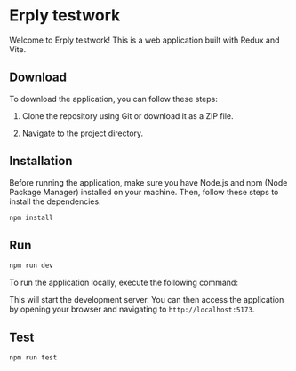# Erply testwork

Welcome to Erply testwork! This is a web application built with Redux and Vite.

## Download

To download the application, you can follow these steps:

1. Clone the repository using Git or download it as a ZIP file.

2. Navigate to the project directory.

## Installation

Before running the application, make sure you have Node.js and npm (Node Package Manager) installed on your machine. Then, follow these steps to install the dependencies:

```sh
npm install
```

## Run

```sh
npm run dev
```

To run the application locally, execute the following command:

This will start the development server. You can then access the application by opening your browser and navigating to `http://localhost:5173`.

## Test

```sh
npm run test
